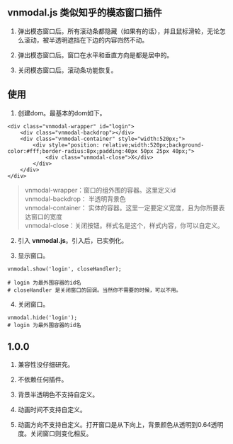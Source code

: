 ## vnmodal.js 类似知乎的模态窗口插件

1. 弹出模态窗口后。所有滚动条都隐藏（如果有的话），并且鼠标滑轮，无论怎么滚动，被半透明遮挡在下边的内容岿然不动。  

2. 弹出模态窗口后。窗口在水平和垂直方向是都是居中的。  

3. 关闭模态窗口后。滚动条功能恢复。

## 使用

1. 创建dom。最基本的dom如下。

```
<div class="vnmodal-wrapper" id="login">
	<div class="vnmodal-backdrop"></div>
	<div class="vnmodal-container" style="width:520px;">
	    <div style="position: relative;width:520px;background-color:#fff;border-radius:8px;padding:40px 50px 25px 40px;">
	        <div class="vnmodal-close">X</div>
	    </div>
	</div>
</div>
```
> vnmodal-wrapper：窗口的组外围的容器。这里定义id  
vnmodal-backdrop： 半透明背景色  
vnmodal-container： 实体的容器。这里一定要定义宽度，且为你所要表达窗口的宽度  
vnmodal-close：关闭按钮。样式名是这个，样式内容，你可以自定义。

2. 引入 **vnmodal.js**。引入后，已实例化。

3. 显示窗口。

```
vnmodal.show('login', closeHandler);

# login 为最外围容器的id名
# closeHandler 是关闭窗口的回调。当然你不需要的时候，可以不用。
```

4. 关闭窗口。

```
vnmodal.hide('login');
# login 为最外围容器的id名
```

## 1.0.0

1. 兼容性没仔细研究。 

2. 不依赖任何插件。 

3. 背景半透明色不支持自定义。

4. 动画时间不支持自定义。

5. 动画方向不支持自定义。打开窗口是从下向上，背景颜色从透明到0.64透明度。关闭窗口则变化相反。  


